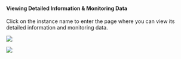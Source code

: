 ####  Viewing Detailed Information & Monitoring Data

Click on the instance name to enter the page where you can view its detailed information and monitoring data.

![](https://qzonestyle.gtimg.cn/qzone/vas/opensns/res/img/xinjian-05.png)

![](https://qzonestyle.gtimg.cn/qzone/vas/opensns/res/img/xinjian-06.png)
